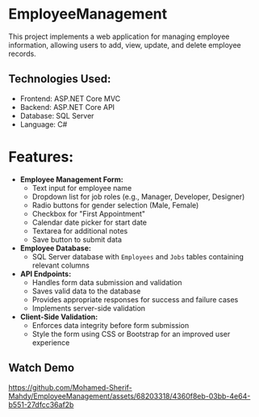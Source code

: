 # EmployeeManagement
This project implements a web application for managing employee information, allowing users to add, view, update, and delete employee records.

## Technologies Used:
+ Frontend: ASP.NET Core MVC
+ Backend: ASP.NET Core API
+ Database: SQL Server
+ Language: C#

# Features:
 - **Employee Management Form:** 
   + Text input for employee name
   + Dropdown list for job roles (e.g., Manager, Developer, Designer)
   + Radio buttons for gender selection (Male, Female)
   + Checkbox for "First Appointment"
   + Calendar date picker for start date
   + Textarea for additional notes
   + Save button to submit data
- **Employee Database:**
  + SQL Server database with `Employees` and `Jobs` tables containing relevant columns
- **API Endpoints:**
  + Handles form data submission and validation
  + Saves valid data to the database
  + Provides appropriate responses for success and failure cases
  + Implements server-side validation
- **Client-Side Validation:**
  + Enforces data integrity before form submission
  + Style the form using CSS or Bootstrap for an improved user experience

## Watch Demo


https://github.com/Mohamed-Sherif-Mahdy/EmployeeManagement/assets/68203318/4360f8eb-03bb-4e64-b551-27dfcc36af2b



